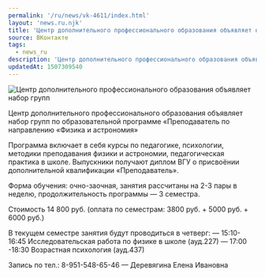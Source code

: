```yaml
---
permalink: '/ru/news/vk-4611/index.html'
layout: 'news.ru.njk'
title: 'Центр дополнительного профессионального образования объявляет набор групп'
source: ВКонтакте
tags:
  - news_ru
description: 'Центр дополнительного профессионального образования объявляет набор групп'
updatedAt: 1507309540
---
```

![Центр дополнительного профессионального образования объявляет набор групп](https://sun9-76.userapi.com/impf/c840635/v840635759/10ccc/fNWiYn8bCJI.jpg?size=1280x727&quality=96&proxy=1&sign=7463c6adadb67f19b118648cdbe24839&c_uniq_tag=zVMyK0RVThTknxZnuN7kAW4rdHFwCYPw6mZeL3mKcms&type=album)

Центр дополнительного профессионального образования объявляет набор групп по образовательной программе «Преподаватель по направлению «Физика и астрономия»

Программа включает в себя курсы по педагогике, психологии, методики преподавания физики и астрономии, педагогическая практика в школе.
Выпускники получают диплом ВГУ о присвоёнии дополнительной квалификации «Преподаватель».

Форма обучения: очно-заочная, занятия рассчитаны на 2-3 пары в неделю, продолжительность программы — 3 семестра.

Стоимость 14 800 руб. (оплата по семестрам: 3800 руб. + 5000 руб. + 6000 руб.)

В текущем семестре занятия будут проводиться в четверг:
— 15:10-16:45 Исследовательская работа по физике в школе (ауд.227)
— 17:00 -18:30 Возрастная психология (ауд.437)

Запись по тел.: 8-951-548-65-46 — Деревягина Елена Ивановна
